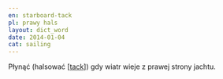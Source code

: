 ```yaml
---
en: starboard-tack
pl: prawy hals
layout: dict_word
date: 2014-01-04
cat: sailing
---
```


Płynąć (halsować [[tack](/dict/tack.html)]) gdy wiatr wieje z prawej strony jachtu.